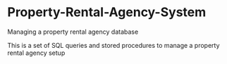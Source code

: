 # Property-Rental-Agency-System
Managing a property rental agency database

This is a set of SQL queries and stored procedures to manage a property rental agency setup

